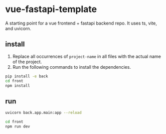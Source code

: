 # vue-fastapi-template

A starting point for a vue frontend + fastapi backend repo. It uses ts, vite, and uvicorn.

## install
1. Replace all occurrences of `project-name` in all files with the actual name of the project.
2. Run the following commands to install the dependencies.

```bash
pip install -e back
cd front
npm install
```

## run

```bash
uvicorn back.app.main:app --reload
```

```bash
cd front
npm run dev
```

